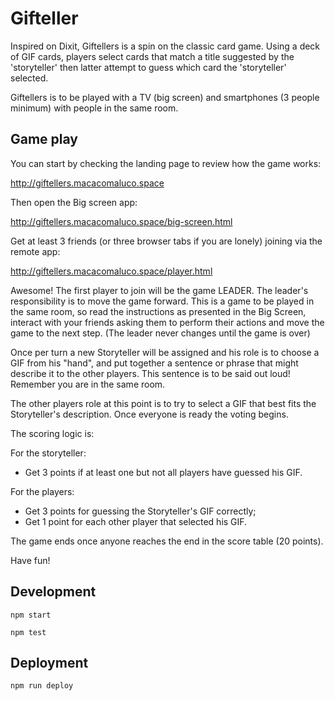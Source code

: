 # Gifteller

Inspired on Dixit, Giftellers is a spin on the classic card game. Using a deck of GIF cards, players select cards that match a title suggested by the 'storyteller' then latter attempt to guess which card the 'storyteller' selected.

Giftellers is to be played with a TV (big screen) and smartphones (3 people minimum) with people in the same room.

## Game play

You can start by checking the landing page to review how the game works:

http://giftellers.macacomaluco.space

Then open the Big screen app:

http://giftellers.macacomaluco.space/big-screen.html

Get at least 3 friends (or three browser tabs if you are lonely) joining via the remote app:

http://giftellers.macacomaluco.space/player.html

Awesome! The first player to join will be the game LEADER. The leader's responsibility is to move the game forward. This is a game to be played in the same room, so read the instructions as presented in the Big Screen, interact with your friends asking them to perform their actions and move the game to the next step. (The leader never changes until the game is over)

Once per turn a new Storyteller will be assigned and his role is to choose a GIF from his "hand", and put together a sentence or phrase that might describe it to the other players. This sentence is to be said out loud! Remember you are in the same room.

The other players role at this point is to try to select a GIF that best fits the Storyteller's description. Once everyone is ready the voting begins.

The scoring logic is:

For the storyteller:

- Get 3 points if at least one but not all players have guessed his GIF.

For the players:

- Get 3 points for guessing the Storyteller's GIF correctly;
- Get 1 point for each other player that selected his GIF.

The game ends once anyone reaches the end in the score table (20 points).

Have fun!

## Development

```
npm start
```

```
npm test
```

## Deployment

```
npm run deploy
```
